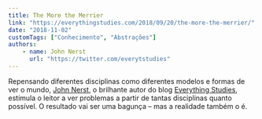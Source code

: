 ```yaml
---
title: The More the Merrier
link: "https://everythingstudies.com/2018/09/20/the-more-the-merrier/"
date: "2018-11-02"
customTags: ["Conhecimento", "Abstrações"]
authors:
    - name: John Nerst
      url: "https://twitter.com/everytstudies"
---
```


Repensando diferentes disciplinas como diferentes modelos e formas de ver o mundo, [John Nerst](https://twitter.com/everytstudies), o brilhante autor do blog [Everything Studies](https://everythingstudies.com/about/), estimula o leitor a ver problemas a partir de tantas disciplinas quanto possível. O resultado vai ser uma bagunça – mas a realidade também o é.
